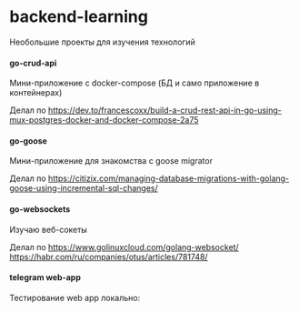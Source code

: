 # backend-learning
Необольшие проекты для изучения технологий

#### go-crud-api
Мини-приложение с docker-compose (БД и само приложение в контейнерах)

Делал по https://dev.to/francescoxx/build-a-crud-rest-api-in-go-using-mux-postgres-docker-and-docker-compose-2a75

#### go-goose
Мини-приложение для знакомства с goose migrator

Делал по https://citizix.com/managing-database-migrations-with-golang-goose-using-incremental-sql-changes/

#### go-websockets
Изучаю веб-сокеты

Делал по https://www.golinuxcloud.com/golang-websocket/
https://habr.com/ru/companies/otus/articles/781748/

#### telegram web-app

Тестирование web app локально: <br />



